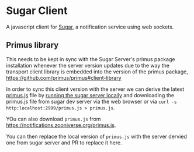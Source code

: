 # Sugar Client

A javascript client for [Sugar](https://github.com/zooniverse/sugar), a notification service using web sockets. 

## Primus library

This needs to be kept in sync with the Sugar Server's primus package installation whenever the server version updates due to the way the transport client library is embedded into the version of the primus package, https://github.com/primus/primus#client-library

In order to sync this client version with the server we can derive the latest [primus.js](./primus.js) file by [running the sugar server locally](https://github.com/zooniverse/sugar#development-via-docker--docker-compose) and downloading the primus.js file from sugar dev server via the web browser or via `curl -s http:localhost:2999/primus.js > primus.js`.

YOu can also download `primus.js` from https://notifications.zooniverse.org/primus.js.

You can then replace the local version of `primus.js` with the server dervied one from sugar server and PR to replace it here.

